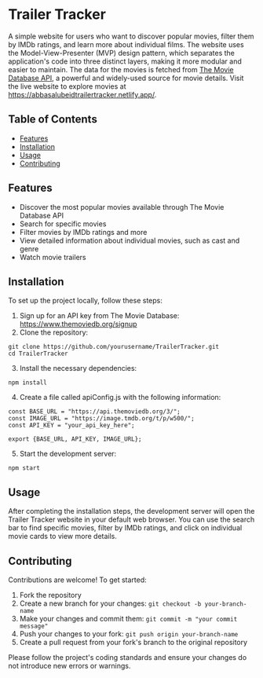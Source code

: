 <!DOCTYPE html>
<html lang="en">
<head>
<meta charset="UTF-8">
<meta name="viewport" content="width=device-width, initial-scale=1.0">
</head>
<body>
<h1>Trailer Tracker</h1>
<p>A simple website for users who want to discover popular movies, filter them by IMDb ratings, and learn more about individual films. The website uses the Model-View-Presenter (MVP) design pattern, which separates the application's code into three distinct layers, making it more modular and easier to maintain. The data for the movies is fetched from <a href="https://www.themoviedb.org/documentation/api" target="_blank">The Movie Database API</a>, a powerful and widely-used source for movie details. Visit the live website to explore movies at <a href="https://abbasalubeidtrailertracker.netlify.app/" target="_blank">https://abbasalubeidtrailertracker.netlify.app/</a>.</p>


<h2>Table of Contents</h2>
<ul>
  <li><a href="#features">Features</a></li>
  <li><a href="#installation">Installation</a></li>
  <li><a href="#usage">Usage</a></li>
  <li><a href="#contributing">Contributing</a></li>
</ul>

<h2 id="features">Features</h2>
<ul>
  <li>Discover the most popular movies available through The Movie Database API</li>
  <li>Search for specific movies</li>
  <li>Filter movies by IMDb ratings and more</li>
  <li>View detailed information about individual movies, such as cast and genre</li>
  <li>Watch movie trailers</li>
</ul>

<h2 id="installation">Installation</h2>
<p>To set up the project locally, follow these steps:</p>
<ol>
  <li>Sign up for an API key from The Movie Database: <a href="https://www.themoviedb.org/signup" target="_blank">https://www.themoviedb.org/signup</a></li>
  <li>Clone the repository:</li>
</ol>

<pre><code>git clone https://github.com/yourusername/TrailerTracker.git
cd TrailerTracker
</code></pre>

<ol start="3">
  <li>Install the necessary dependencies:</li>
</ol>

<pre><code>npm install
</code></pre>

<ol start="4">
  <li>Create a file called apiConfig.js with the following information:</li>
</ol>

<pre><code>const BASE_URL = "https://api.themoviedb.org/3/";
const IMAGE_URL = "https://image.tmdb.org/t/p/w500/";
const API_KEY = "your_api_key_here";

export {BASE_URL, API_KEY, IMAGE_URL};
</code></pre>

<ol start="5">
  <li>Start the development server:</li>
</ol>

<pre><code>npm start
</code></pre>

<h2 id="usage">Usage</h2>
<p>After completing the installation steps, the development server will open the Trailer Tracker website in your default web browser. You can use the search bar to find specific movies, filter by IMDb ratings, and click on individual movie cards to view more details.</p>

<h2 id="contributing">Contributing</h2>
<p>Contributions are welcome! To get started:</p>
<ol>
  <li>Fork the repository</li>
  <li>Create a new branch for your changes: <code>git checkout -b your-branch-name</code></li>
  <li>Make your changes and commit them: <code>git commit -m "your commit message"</code></li>
  <li>Push your changes to your fork: <code>git push origin your-branch-name</code></li>
  <li>Create a pull request from your fork's branch to the original repository</li>
</ol>
<p>Please follow the project's coding standards and ensure your changes do not introduce new errors or warnings.</p>

</body>
</html>
